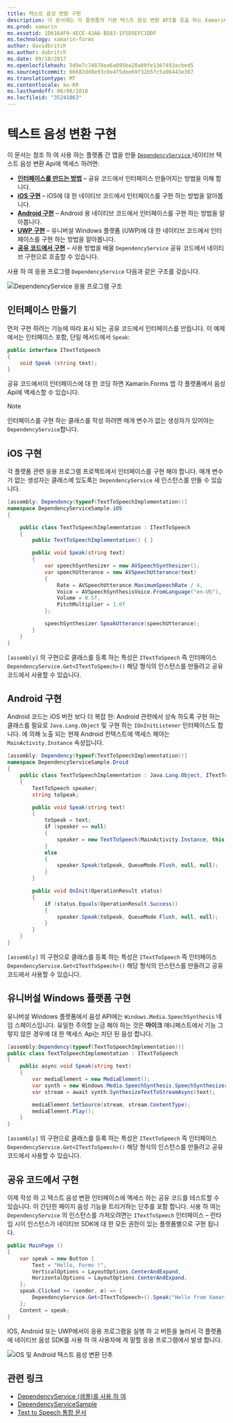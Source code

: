 ```yaml
---
title: 텍스트 음성 변환 구현
description: 이 문서에는 각 플랫폼의 기본 텍스트 음성 변환 API를 호출 하는 Xamarin.Forms DependencyService 클래스를 사용 하는 방법을 설명 합니다.
ms.prod: xamarin
ms.assetid: 1D6164F9-4ECE-43A6-B583-1F5D5EFC1DDF
ms.technology: xamarin-forms
author: davidbritch
ms.author: dabritch
ms.date: 09/18/2017
ms.openlocfilehash: 5d9e7c74878ea6a095ba28a80fe1307493acbed5
ms.sourcegitcommit: 66682dd8e93c0e4f5dee69f32b5fc5a96443e307
ms.translationtype: MT
ms.contentlocale: ko-KR
ms.lasthandoff: 06/08/2018
ms.locfileid: "35241063"
---
```

# <a name="implementing-text-to-speech"></a>텍스트 음성 변환 구현

이 문서는 참조 하 여 사용 하는 플랫폼 간 앱을 만들 [ `DependencyService` ](https://developer.xamarin.com/api/type/Xamarin.Forms.DependencyService/) 네이티브 텍스트 음성 변환 Api에 액세스 하려면:

- **[인터페이스를 만드는 방법](#Creating_the_Interface)**  &ndash; 공유 코드에서 인터페이스 만들어지는 방법을 이해 합니다.
- **[iOS 구현](#iOS_Implementation)**  &ndash; iOS에 대 한 네이티브 코드에서 인터페이스를 구현 하는 방법을 알아봅니다.
- **[Android 구현](#Android_Implementation)**  &ndash; Android 용 네이티브 코드에서 인터페이스를 구현 하는 방법을 알아봅니다.
- **[UWP 구현](#WindowsImplementation)**  &ndash; 유니버설 Windows 플랫폼 (UWP)에 대 한 네이티브 코드에서 인터페이스를 구현 하는 방법을 알아봅니다.
- **[공유 코드에서 구현](#Implementing_in_Shared_Code)**  &ndash; 사용 방법을 배울 `DependencyService` 공유 코드에서 네이티브 구현으로 호출할 수 있습니다.

사용 하 여 응용 프로그램 `DependencyService` 다음과 같은 구조를 갖습니다.

![](text-to-speech-images/tts-diagram.png "DependencyService 응용 프로그램 구조")

<a name="Creating_the_Interface" />

## <a name="creating-the-interface"></a>인터페이스 만들기

먼저 구현 하려는 기능에 따라 표시 되는 공유 코드에서 인터페이스를 만듭니다. 이 예제에서는 인터페이스 포함, 단일 메서드에서 `Speak`:

```csharp
public interface ITextToSpeech
{
    void Speak (string text);
}
```

공유 코드에서이 인터페이스에 대 한 코딩 하면 Xamarin.Forms 앱 각 플랫폼에서 음성 Api에 액세스할 수 있습니다.

> [!NOTE]
> 인터페이스를 구현 하는 클래스를 작성 하려면 매개 변수가 없는 생성자가 있어야는 `DependencyService`합니다.

<a name="iOS_Implementation" />

## <a name="ios-implementation"></a>iOS 구현

각 플랫폼 관련 응용 프로그램 프로젝트에서 인터페이스를 구현 해야 합니다. 매개 변수가 없는 생성자는 클래스에 있도록는 `DependencyService` 새 인스턴스를 만들 수 있습니다.

```csharp
[assembly: Dependency(typeof(TextToSpeechImplementation))]
namespace DependencyServiceSample.iOS
{

    public class TextToSpeechImplementation : ITextToSpeech
    {
        public TextToSpeechImplementation() { }

        public void Speak(string text)
        {
            var speechSynthesizer = new AVSpeechSynthesizer();
            var speechUtterance = new AVSpeechUtterance(text)
            {
                Rate = AVSpeechUtterance.MaximumSpeechRate / 4,
                Voice = AVSpeechSynthesisVoice.FromLanguage("en-US"),
                Volume = 0.5f,
                PitchMultiplier = 1.0f
            };

            speechSynthesizer.SpeakUtterance(speechUtterance);
        }
    }
}
```

`[assembly]` 의 구현으로 클래스를 등록 하는 특성은 `ITextToSpeech` 즉 인터페이스 `DependencyService.Get<ITextToSpeech>()` 해당 형식의 인스턴스를 만들려고 공유 코드에서 사용할 수 있습니다.

<a name="Android_Implementation" />

## <a name="android-implementation"></a>Android 구현

Android 코드는 iOS 버전 보다 더 복잡 한: Android 관련에서 상속 하도록 구현 하는 클래스를 필요로 `Java.Lang.Object` 및 구현 하는 `IOnInitListener` 인터페이스도 합니다. 에 의해 노출 되는 현재 Android 컨텍스트에 액세스 해야는 `MainActivity.Instance` 속성입니다.

```csharp
[assembly: Dependency(typeof(TextToSpeechImplementation))]
namespace DependencyServiceSample.Droid
{
    public class TextToSpeechImplementation : Java.Lang.Object, ITextToSpeech, TextToSpeech.IOnInitListener
    {
        TextToSpeech speaker;
        string toSpeak;

        public void Speak(string text)
        {
            toSpeak = text;
            if (speaker == null)
            {
                speaker = new TextToSpeech(MainActivity.Instance, this);
            }
            else
            {
                speaker.Speak(toSpeak, QueueMode.Flush, null, null);
            }
        }

        public void OnInit(OperationResult status)
        {
            if (status.Equals(OperationResult.Success))
            {
                speaker.Speak(toSpeak, QueueMode.Flush, null, null);
            }
        }
    }
}
```

`[assembly]` 의 구현으로 클래스를 등록 하는 특성은 `ITextToSpeech` 즉 인터페이스 `DependencyService.Get<ITextToSpeech>()` 해당 형식의 인스턴스를 만들려고 공유 코드에서 사용할 수 있습니다.

<a name="WindowsImplementation" />

## <a name="universal-windows-platform-implementation"></a>유니버설 Windows 플랫폼 구현

유니버설 Windows 플랫폼에서 음성 API에는 `Windows.Media.SpeechSynthesis` 네임 스페이스입니다. 유일한 주의할 눈금 해야 하는 것은 **마이크** 매니페스트에서 기능 그렇지 않은 경우에 대 한 액세스 Api는 차단 된 음성 합니다.

```csharp
[assembly:Dependency(typeof(TextToSpeechImplementation))]
public class TextToSpeechImplementation : ITextToSpeech
{
    public async void Speak(string text)
    {
        var mediaElement = new MediaElement();
        var synth = new Windows.Media.SpeechSynthesis.SpeechSynthesizer();
        var stream = await synth.SynthesizeTextToStreamAsync(text);

        mediaElement.SetSource(stream, stream.ContentType);
        mediaElement.Play();
    }
}
```

`[assembly]` 의 구현으로 클래스를 등록 하는 특성은 `ITextToSpeech` 즉 인터페이스 `DependencyService.Get<ITextToSpeech>()` 해당 형식의 인스턴스를 만들려고 공유 코드에서 사용할 수 있습니다.

<a name="Implementing_in_Shared_Code" />

## <a name="implementing-in-shared-code"></a>공유 코드에서 구현

이제 작성 하 고 텍스트 음성 변환 인터페이스에 액세스 하는 공유 코드를 테스트할 수 있습니다. 이 간단한 페이지 음성 기능을 트리거하는 단추를 포함 합니다. 사용 하 여는 `DependencyService` 의 인스턴스를 가져오려면는 `ITextToSpeech` 인터페이스 &ndash; 런타임 시이 인스턴스가 네이티브 SDK에 대 한 모든 권한이 있는 플랫폼별으로 구현 됩니다.

```csharp
public MainPage ()
{
    var speak = new Button {
        Text = "Hello, Forms !",
        VerticalOptions = LayoutOptions.CenterAndExpand,
        HorizontalOptions = LayoutOptions.CenterAndExpand,
    };
    speak.Clicked += (sender, e) => {
        DependencyService.Get<ITextToSpeech>().Speak("Hello from Xamarin Forms");
    };
    Content = speak;
}
```

IOS, Android 또는 UWP에서이 응용 프로그램을 실행 하 고 버튼을 눌러서 각 플랫폼에 네이티브 음성 SDK를 사용 하 여 사용자에 게 말할 응용 프로그램에서 발생 합니다.

 ![iOS 및 Android 텍스트 음성 변환 단추](text-to-speech-images/running.png "개의 문자 음성 변환 예제")


## <a name="related-links"></a>관련 링크

- [DependencyService (샘플)를 사용 하 여](https://developer.xamarin.com/samples/xamarin-forms/UsingDependencyService/)
- [DependencyServiceSample](https://developer.xamarin.com/samples/xamarin-forms/DependencyService/DependencyServiceSample/)
- [Text to Speech 통합 문서](https://developer.xamarin.com/workbooks/xamarin-forms/application-fundamentals/text-to-speech/text-to-speech.workbook)
